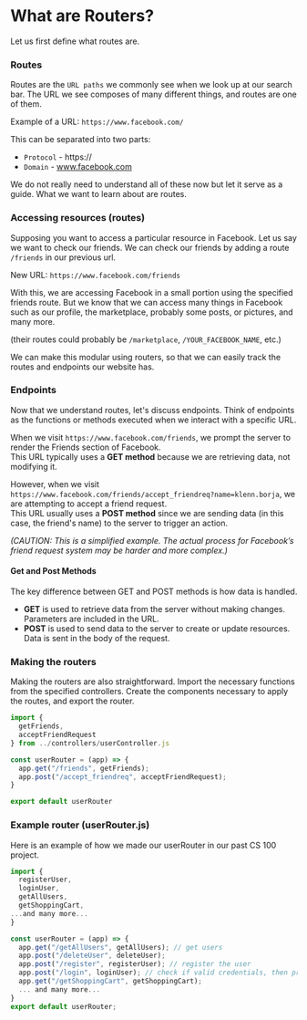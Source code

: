 # What are Routers?

Let us first define what routes are.

### Routes

Routes are the `URL paths` we commonly see when we look up at our search bar. The URL we see composes of many different things, and routes are one of them.

Example of a URL: `https://www.facebook.com/`

This can be separated into two parts:
- `Protocol` - https:// 
- `Domain` - www.facebook.com

We do not really need to understand all of these now but let it serve as a guide. What we want to learn about are routes.

### Accessing resources (routes)
Supposing you want to access a particular resource in Facebook. Let us say we want to check our friends. We can check our friends by adding a route `/friends` in our previous url.

New URL: ```https://www.facebook.com/friends```

With this, we are accessing Facebook in a small portion using the specified friends route. But we know that we can access many things in Facebook such as our profile, the marketplace, probably some posts, or pictures, and many more.

(their routes could probably be `/marketplace`, `/YOUR_FACEBOOK_NAME`, etc.)

We can make this modular using routers, so that we can easily track the routes and endpoints our website has.

### Endpoints  
Now that we understand routes, let's discuss endpoints. Think of endpoints as the functions or methods executed when we interact with a specific URL.

When we visit `https://www.facebook.com/friends`, we prompt the server to render the Friends section of Facebook.  
This URL typically uses a **GET method** because we are retrieving data, not modifying it.

However, when we visit `https://www.facebook.com/friends/accept_friendreq?name=klenn.borja`, we are attempting to accept a friend request.  
This URL usually uses a **POST method** since we are sending data (in this case, the friend's name) to the server to trigger an action.

_(CAUTION: This is a simplified example. The actual process for Facebook’s friend request system may be harder and more complex.)_

#### Get and Post Methods  
The key difference between GET and POST methods is how data is handled.  
- **GET** is used to retrieve data from the server without making changes. Parameters are included in the URL.  
- **POST** is used to send data to the server to create or update resources. Data is sent in the body of the request.

### Making the routers

Making the routers are also straightforward. Import the necessary functions from the specified controllers. Create the components necessary to apply the routes, and export the router.

```js
import {
  getFriends,
  acceptFriendRequest
} from ../controllers/userController.js

const userRouter = (app) => {
  app.get("/friends", getFriends);
  app.post("/accept_friendreq", acceptFriendRequest);
}

export default userRouter
```

### Example router (userRouter.js)

Here is an example of how we made our userRouter in our past CS 100 project.

```js
import {
  registerUser,
  loginUser,
  getAllUsers,
  getShoppingCart,
...and many more...
}

const userRouter = (app) => {
  app.get("/getAllUsers", getAllUsers); // get users
  app.post("/deleteUser", deleteUser);
  app.post("/register", registerUser); // register the user
  app.post("/login", loginUser); // check if valid credentials, then proceed the user to homepage
  app.get("/getShoppingCart", getShoppingCart);
  ... and many more...
}
export default userRouter;
```











